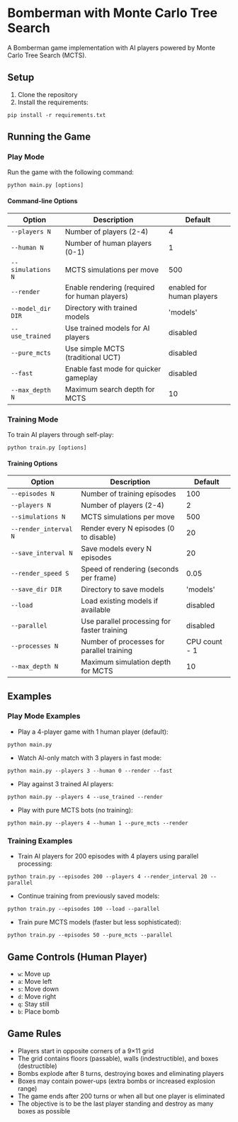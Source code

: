 # Bomberman with Monte Carlo Tree Search

A Bomberman game implementation with AI players powered by Monte Carlo Tree Search (MCTS).

## Setup

1. Clone the repository
2. Install the requirements:
```
pip install -r requirements.txt
```

## Running the Game

### Play Mode

Run the game with the following command:

```
python main.py [options]
```

#### Command-line Options

| Option | Description | Default |
|--------|-------------|---------|
| `--players N` | Number of players (2-4) | 4 |
| `--human N` | Number of human players (0-1) | 1 |
| `--simulations N` | MCTS simulations per move | 500 |
| `--render` | Enable rendering (required for human players) | enabled for human players |
| `--model_dir DIR` | Directory with trained models | 'models' |
| `--use_trained` | Use trained models for AI players | disabled |
| `--pure_mcts` | Use simple MCTS (traditional UCT) | disabled |
| `--fast` | Enable fast mode for quicker gameplay | disabled |
| `--max_depth N` | Maximum search depth for MCTS | 10 |

### Training Mode

To train AI players through self-play:

```
python train.py [options]
```

#### Training Options

| Option | Description | Default |
|--------|-------------|---------|
| `--episodes N` | Number of training episodes | 100 |
| `--players N` | Number of players (2-4) | 2 |
| `--simulations N` | MCTS simulations per move | 500 |
| `--render_interval N` | Render every N episodes (0 to disable) | 20 |
| `--save_interval N` | Save models every N episodes | 20 |
| `--render_speed S` | Speed of rendering (seconds per frame) | 0.05 |
| `--save_dir DIR` | Directory to save models | 'models' |
| `--load` | Load existing models if available | disabled |
| `--parallel` | Use parallel processing for faster training | disabled |
| `--processes N` | Number of processes for parallel training | CPU count - 1 |
| `--max_depth N` | Maximum simulation depth for MCTS | 10 |


## Examples

### Play Mode Examples

- Play a 4-player game with 1 human player (default):
```
python main.py
```

- Watch AI-only match with 3 players in fast mode:
```
python main.py --players 3 --human 0 --render --fast
```

- Play against 3 trained AI players:
```
python main.py --players 4 --use_trained --render
```

- Play with pure MCTS bots (no training):
```
python main.py --players 4 --human 1 --pure_mcts --render
```

### Training Examples

- Train AI players for 200 episodes with 4 players using parallel processing:
```
python train.py --episodes 200 --players 4 --render_interval 20 --parallel
```

- Continue training from previously saved models:
```
python train.py --episodes 100 --load --parallel
```

- Train pure MCTS models (faster but less sophisticated):
```
python train.py --episodes 50 --pure_mcts --parallel
```

## Game Controls (Human Player)

- `w`: Move up
- `a`: Move left
- `s`: Move down
- `d`: Move right
- `q`: Stay still
- `b`: Place bomb

## Game Rules

- Players start in opposite corners of a 9×11 grid
- The grid contains floors (passable), walls (indestructible), and boxes (destructible)
- Bombs explode after 8 turns, destroying boxes and eliminating players
- Boxes may contain power-ups (extra bombs or increased explosion range)
- The game ends after 200 turns or when all but one player is eliminated
- The objective is to be the last player standing and destroy as many boxes as possible
